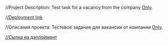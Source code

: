 //Project Description:
Test task for a vacancy from the company [Only](https://career.habr.com/companies/onlydigital).

/[/Deployment link](https://mraminhasanov.github.io/onlyStajerTest/)

//Описания проекта:
Тестовое задание для вакансии от компании [Only](https://career.habr.com/companies/onlydigital).

[//Сылка на дэплоймент](https://mraminhasanov.github.io/onlyStajerTest/)
